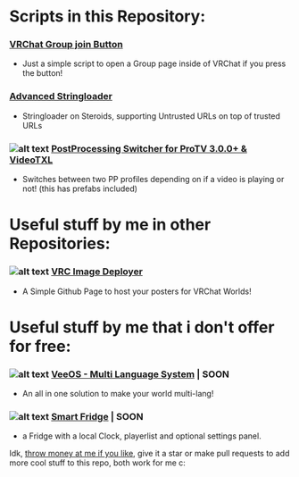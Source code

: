 # Scripts in this Repository:
### [VRChat Group join Button](https://github.com/vesturo/VRC-Scripts-by-Vee/tree/main/scripts/CreatorEconomy)
- Just a simple script to open a Group page inside of VRChat if you press the button!
### [Advanced Stringloader](https://github.com/vesturo/VRC-Scripts-by-Vee/tree/main/scripts/Stringloading)
- Stringloader on Steroids, supporting Untrusted URLs on top of trusted URLs
### ![alt text](https://img.shields.io/badge/NEW-8A2BE2) [PostProcessing Switcher for ProTV 3.0.0+ & VideoTXL](https://github.com/vesturo/VRC-Scripts-by-Vee/tree/main/scripts/PostProcessing%20Switch)
- Switches between two PP profiles depending on if a video is playing or not! (this has prefabs included)



# Useful stuff by me in other Repositories:
### ![alt text](https://img.shields.io/badge/NEW-8A2BE2) [VRC Image Deployer](https://github.com/vesturo/VRC-Scripts-by-Vee/tree/main/scripts/PostProcessing%20Switch)
- A Simple Github Page to host your posters for VRChat Worlds!


# Useful stuff by me that i don't offer for free:
### ![alt text](https://img.shields.io/badge/NEW-8A2BE2) [VeeOS - Multi Language System](https://ko-fi.com/vesturo/shop) | SOON
- An all in one solution to make your world multi-lang!
### ![alt text](https://img.shields.io/badge/NEW-8A2BE2) [Smart Fridge](https://vesturo.booth.pm/items/4983505) | SOON
- a Fridge with a local Clock, playerlist and optional settings panel.

Idk, [throw money at me if you like](https://ko-fi.com/vesturo), give it a star or make pull requests to add more cool stuff to this repo, both work for me c:
